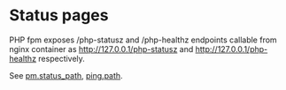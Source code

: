 # Status pages

PHP fpm exposes /php-statusz and /php-healthz endpoints callable from nginx
container as http://127.0.0.1/php-statusz and http://127.0.0.1/php-healthz
respectively.

See [pm.status_path](https://www.php.net/manual/en/install.fpm.configuration.php#pm.status_path),
[ping.path](https://www.php.net/manual/en/install.fpm.configuration.php#ping.path).
